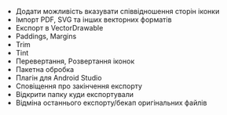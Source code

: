 - Додати можливість вказувати співвідношення сторін іконки
- Імпорт PDF, SVG та інших векторних форматів
- Експорт в VectorDrawable
- Paddings, Margins
- Trim
- Tint
- Перевертання, Розвертання іконок
- Пакетна обробка
- Плагін для Android Studio
- Сповіщення про закінчення експорту
- Відкрити папку куди експортували
- Відміна останнього експорту/бекап оригінальних файлів
